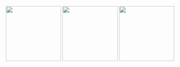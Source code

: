 <div align="center">
  <img src="https://github-readme-stats.vercel.app/api?username=cymophic&card_width=380&bg_color=222222&title_color=E4E4E4&text_color=E4E4E4&border_color=838383" height="150" />
  <img src="https://github-readme-stats.vercel.app/api/top-langs?username=cymophic&layout=compact&langs_count=6&card_width=356&bg_color=222222&title_color=E4E4E4&text_color=E4E4E4&border_color=838383" height="150"/>
  <img src="https://streak-stats.demolab.com?user=cymophic&card_width=446&locale=en&mode=daily&hide_border=false&background=222222&currStreakNum=E4E4E4&sideNums=E4E4E4&currStreakLabel=E4E4E4&sideLabels=E4E4E4&dates=E4E4E4&border=838383" height="150"/>
</div>
